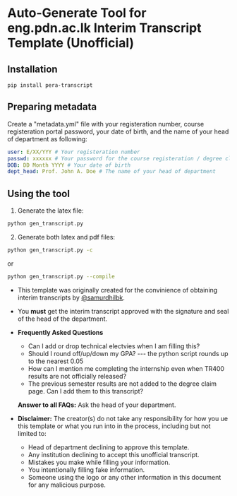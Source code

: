 # Auto-Generate Tool for eng.pdn.ac.lk Interim Transcript Template (Unofficial)

## Installation

```
pip install pera-transcript
```

## Preparing metadata

Create a "metadata.yml" file with your registeration number, course registeration portal password, your date of birth, and the name of your head of department as following:

```yaml
user: E/XX/YYY # Your registeration number
passwd: xxxxxx # Your password for the course registeration / degree claim account
DOB: DD Month YYYY # Your date of birth
dept_head: Prof. John A. Doe # The name of your head of department
```

## Using the tool

1. Generate the latex file: 
```bash 
python gen_transcript.py
```

2. Generate both latex and pdf files: 
```bash 
python gen_transcript.py -c
``` 
or 

```bash 
python gen_transcript.py --compile
```

* This template was originally created for the convinience of obtaining interim transcripts by [@samurdhilbk](https://github.com/samurdhilbk).

* You **must** get the interim transcript approved with the signature and seal of the head of the department.

* **Frequently Asked Questions**
  * Can I add or drop technical electvies when I am filling this?
  * Should I round off/up/down my GPA? --- the python script rounds up to the nearest 0.05
  * How can I mention me completing the internship even when TR400 results are not officially released?
  * The previous semester results are not added to the degree claim page. Can I add them to this transcript? 

  **Answer to all FAQs:** Ask the head of your department.
  
* **Disclaimer:** The creator(s) do not take any responsibility for how you ue this template or what you run into in the process, including but not limited to:
  * Head of department declining to approve this template.
  * Any institution declining to accept this unofficial transcript.
  * Mistakes you make while filling your information.
  * You intentionally filling fake information.
  * Someone using the logo or any other information in this document for any malicious purpose.
